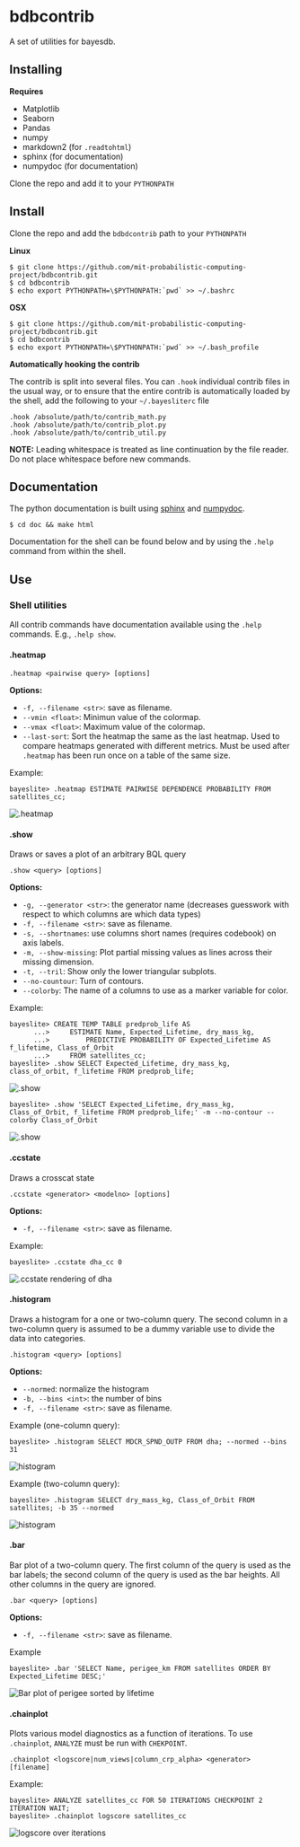 # bdbcontrib

A set of utilities for bayesdb.


## Installing
**Requires**

- Matplotlib
- Seaborn
- Pandas
- numpy
- markdown2 (for `.readtohtml`)
- sphinx (for documentation)
- numpydoc (for documentation)

Clone the repo and add it to your `PYTHONPATH`

## Install
Clone the repo and add the `bdbdcontrib` path to your `PYTHONPATH`

**Linux**
```
$ git clone https://github.com/mit-probabilistic-computing-project/bdbcontrib.git
$ cd bdbcontrib
$ echo export PYTHONPATH=\$PYTHONPATH:`pwd` >> ~/.bashrc
```

**OSX**
```
$ git clone https://github.com/mit-probabilistic-computing-project/bdbcontrib.git
$ cd bdbcontrib
$ echo export PYTHONPATH=\$PYTHONPATH:`pwd` >> ~/.bash_profile
```

**Automatically hooking the contrib**

The contrib is split into several files. You can `.hook` individual contrib
files in the usual way, or to ensure that the entire contrib is automatically
loaded by the shell, add the following to your `~/.bayesliterc` file

    .hook /absolute/path/to/contrib_math.py
    .hook /absolute/path/to/contrib_plot.py
    .hook /absolute/path/to/contrib_util.py

**NOTE:** Leading whitespace is treated as line continuation by the file
reader. Do not place whitespace before new commands.

## Documentation

The python documentation is built using [sphinx](http://sphinx-doc.org/) and
[numpydoc](https://pypi.python.org/pypi/numpydoc).

```
$ cd doc && make html
```

Documentation for the shell can be found below and by using the `.help`
command from within the shell.


## Use

### Shell utilities

All contrib commands have documentation available using the `.help` commands. E.g., `.help show`.

#### .heatmap

    .heatmap <pairwise query> [options]

**Options:**
- `-f, --filename <str>`: save as filename.
- `--vmin <float>`: Minimun value of the colormap.
- `--vmax <float>`: Maximum value of the colormap.
- `--last-sort`: Sort the heatmap the same as the last heatmap. Used to compare
heatmaps generated with different metrics. Must be used after `.heatmap` has
been run once on a table of the same size.

Example:

    bayeslite> .heatmap ESTIMATE PAIRWISE DEPENDENCE PROBABILITY FROM satellites_cc;

![.heatmap](doc/zmatrix.png)

#### .show
Draws or saves a plot of an arbitrary BQL query

    .show <query> [options]

**Options:**
- `-g, --generator <str>`: the generator name (decreases guesswork with respect to which columns are
    which data types)
- `-f, --filename <str>`: save as filename.
- `-s, --shortnames`: use columns short names (requires codebook) on axis labels.
- `-m, --show-missing`: Plot partial missing values as lines across their missing dimension.
- `-t, --tril`: Show only the lower triangular subplots.
- `--no-countour`: Turn of contours.
- `--colorby`: The name of a columns to use as a marker variable for color.

Example:

    bayeslite> CREATE TEMP TABLE predprob_life AS
          ...>     ESTIMATE Name, Expected_Lifetime, dry_mass_kg,
          ...>         PREDICTIVE PROBABILITY OF Expected_Lifetime AS f_lifetime, Class_of_Orbit
          ...>     FROM satellites_cc;
    bayeslite> .show SELECT Expected_Lifetime, dry_mass_kg, class_of_orbit, f_lifetime FROM predprob_life;

![.show](doc/pairplot.png)

    bayeslite> .show 'SELECT Expected_Lifetime, dry_mass_kg, Class_of_Orbit, f_lifetime FROM predprob_life;' -m --no-contour --colorby Class_of_Orbit

![.show](doc/pairplot2.png)

#### .ccstate
Draws a crosscat state

    .ccstate <generator> <modelno> [options]

**Options:**
- `-f, --filename <str>`: save as filename.

Example:

    bayeslite> .ccstate dha_cc 0

![.ccstate rendering of dha](doc/ccstate_1.png)

#### .histogram
Draws a histogram for a one or two-column query. The second column in a
two-column query is assumed to be a dummy variable use to divide the data
into categories.

    .histogram <query> [options]

**Options:**
- `--normed`: normalize the histogram
- `-b, --bins <int>`: the number of bins
- `-f, --filename <str>`: save as filename.

Example (one-column query):

    bayeslite> .histogram SELECT MDCR_SPND_OUTP FROM dha; --normed --bins 31

![histogram](doc/hist1.png)

Example (two-column query):

    bayeslite> .histogram SELECT dry_mass_kg, Class_of_Orbit FROM satellites; -b 35 --normed

![histogram](doc/hist2.png)

#### .bar
Bar plot of a two-column query. The first column of the query is used as the
bar labels; the second column of the query is used as the bar heights. All
other columns in the query are ignored.

    .bar <query> [options]

**Options:**
- `-f, --filename <str>`: save as filename.

Example

    bayeslite> .bar 'SELECT Name, perigee_km FROM satellites ORDER BY Expected_Lifetime DESC;'

![Bar plot of perigee sorted by lifetime](doc/bar.png)

#### .chainplot
Plots various model diagnostics as a function of iterations. To use `.chainplot`, `ANALYZE` must
be run with `CHEKPOINT`.

    .chainplot <logscore|num_views|column_crp_alpha> <generator> [filename]

Example:

    bayeslite> ANALYZE satellites_cc FOR 50 ITERATIONS CHECKPOINT 2 ITERATION WAIT;
    bayeslite> .chainplot logscore satellites_cc

![logscore over iterations](doc/logscore.png)
